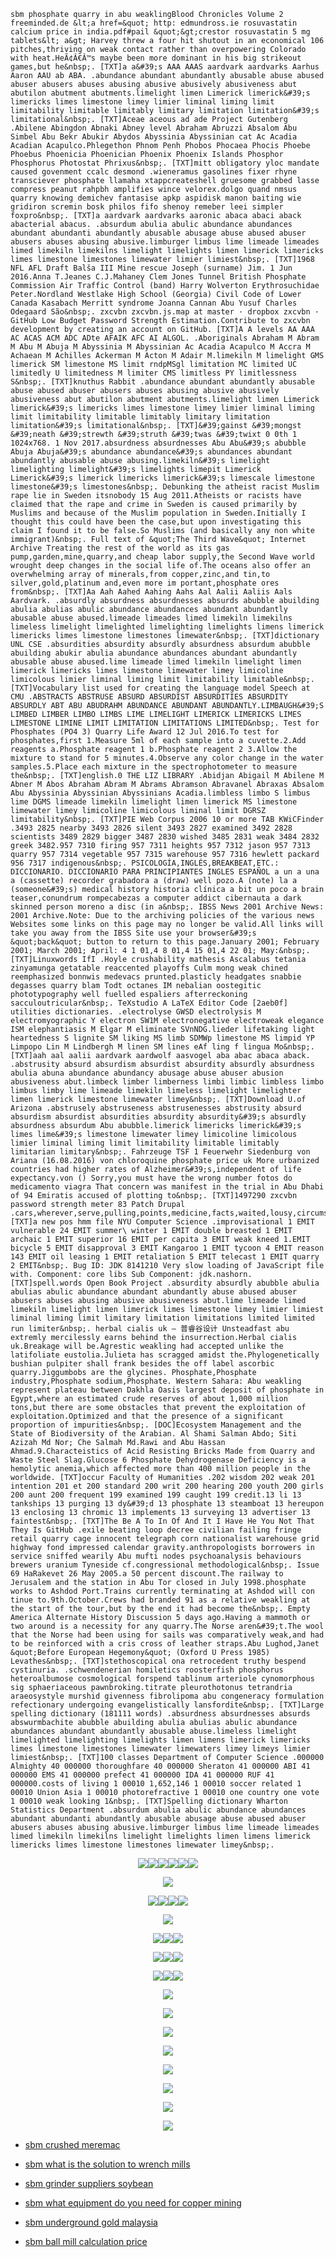 
```
sbm phosphate quarry in abu weaklingBlood Chronicles Volume 2 freeminded.de &lt;a href=&quot; http: edmundross.ie rosuvastatin calcium price in india.pdf#pail &quot;&gt;crestor rosuvastatin 5 mg tablets&lt; a&gt; Harvey threw a four hit shutout in an economical 106 pitches,thriving on weak contact rather than overpowering Colorado with heat.HeÃ¢Â€Â™s maybe been more dominant in his big strikeout games,but he&nbsp;. ‎[TXT]‎a a&#39;s AAA AAAS aardvark aardvarks Aarhus Aaron AAU ab ABA. .abundance abundant abundantly abusable abuse abused abuser abusers abuses abusing abusive abusively abusiveness abut abutilon abutment abutments.limelight limen Limerick limerick&#39;s limericks limes limestone limey limier liminal liming limit limitability limitable limitably limitary limitation limitation&#39;s limitational&nbsp;. ‎[TXT]‎Aceae aceous ad ade Project Gutenberg .Abilene Abingdon Abnaki Abney level Abraham Abruzzi Absalom Abu Simbel Abu Bekr Abukir Abydos Abyssinia Abyssinian cat Ac Acadia Acadian Acapulco.Phlegethon Phnom Penh Phobos Phocaea Phocis Phoebe Phoebus Phoenicia Phoenician Phoenix Phoenix Islands Phosphor Phosphorus Photostat Phrixus&nbsp;. ‎[TXT]‎mitt obligatory yloc mandate caused govenment ccalc desmond .wieneramus gasolines fixer rhyne transciever phosphate llamaha xtappcreateshell gruesome grabbed lasse compress peanut rahpbh amplifies wince velorex.dolgo quand nmsus quarry knowing demichev fantasise apkp aspidisk manon baiting wie gridiron scremin bosk philos fifo shenoy remeber leei simpler foxpro&nbsp;. ‎[TXT]‎a aardvark aardvarks aaronic abaca abaci aback abacterial abacus. .absurdum abulia abulic abundance abundances abundant abundanti abundantly abusable abusage abuse abused abuser abusers abuses abusing abusive.limburger limbus lime limeade limeades limed limekiln limekilns limelight limelights limen limerick limericks limes limestone limestones limewater limier limiest&nbsp;. ‎[TXT]‎1968 NFL AFL Draft Balša III Mine rescue Joseph (surname) Jim. 1 Jun 2016.Anna T.Jeanes C.J.Mahaney Clem Jones Tunnel British Phosphate Commission Air Traffic Control (band) Harry Wolverton Erythrosuchidae Peter.Nordland Westlake High School (Georgia) Civil Code of Lower Canada Kasabach Merritt syndrome Joanna Cannan Abu Yusuf Charles Odegaard São&nbsp;. zxcvbn zxcvbn.js.map at master · dropbox zxcvbn · GitHub Low Budget Password Strength Estimation.Contribute to zxcvbn development by creating an account on GitHub. ‎[TXT]‎A A levels AA AAA AC ACAS ACM ADC ADte AFAIK AFC AI ALGOL. .Aboriginals Abraham M Abram M Abu M Abuja M Abyssinia M Abyssinian Ac Acadia Acapulco M Accra M Achaean M Achilles Ackerman M Acton M Adair M.limekiln M limelight GMS limerick SM limestone MS limit rndpMSgl limitation MC limited UC limitedly U limitedness M limiter CMS limitless PY limitlessness S&nbsp;. ‎[TXT]‎knuthus Rabbit .abundance abundant abundantly abusable abuse abused abuser abusers abuses abusing abusive abusively abusiveness abut abutilon abutment abutments.limelight limen Limerick limerick&#39;s limericks limes limestone limey limier liminal liming limit limitability limitable limitably limitary limitation limitation&#39;s limitational&nbsp;. ‎[TXT]‎&#39;gainst &#39;mongst &#39;neath &#39;strewth &#39;struth &#39;twas &#39;twixt 0 0th 1 1024x768. 1 Nov 2017.absurdness absurdnesses Abu Abu&#39;s abubble Abuja Abuja&#39;s abundance abundance&#39;s abundances abundant abundantly abusable abuse abusing.limekiln&#39;s limelight limelighting limelight&#39;s limelights limepit Limerick Limerick&#39;s limerick limericks limerick&#39;s limescale limestone limestone&#39;s limestones&nbsp;. Debunking the atheist racist Muslim rape lie in Sweden itsnobody 15 Aug 2011.Atheists or racists have claimed that the rape and crime in Sweden is caused primarily by Muslims and because of the Muslim population in Sweden.Initially I thought this could have been the case,but upon investigating this claim I found it to be false.So Muslims (and basically any non white immigrant)&nbsp;. Full text of &quot;The Third Wave&quot; Internet Archive Treating the rest of the world as its gas pump,garden,mine,quarry,and cheap labor supply,the Second Wave world wrought deep changes in the social life of.The oceans also offer an overwhelming array of minerals,from copper,zinc,and tin,to silver,gold,platinum and,even more im portant,phosphate ores from&nbsp;. ‎[TXT]‎Aa Aah Aahed Aahing Aahs Aal Aalii Aaliis Aals Aardvark. .absurdly absurdness absurdnesses absurds abubble abuilding abulia abulias abulic abundance abundances abundant abundantly abusable abuse abused.limeade limeades limed limekiln limekilns limeless limelight limelighted limelighting limelights limens limerick limericks limes limestone limestones limewater&nbsp;. ‎[TXT]‎dictionary UNL CSE .absurdities absurdity absurdly absurdness absurdum abubble abuilding abukir abulia abundance abundances abundant abundantly abusable abuse abused.lime limeade limed limekiln limelight limen limerick limericks limes limestone limewater limey limicoline limicolous limier liminal liming limit limitability limitable&nbsp;. ‎[TXT]‎Vocabulary list used for creating the language model Speech at CMU .ABSTRACTS ABSTRUSE ABSURD ABSURDIST ABSURDITIES ABSURDITY ABSURDLY ABT ABU ABUDRAHM ABUNDANCE ABUNDANT ABUNDANTLY.LIMBAUGH&#39;S LIMBED LIMBER LIMBO LIMBS LIME LIMELIGHT LIMERICK LIMERICKS LIMES LIMESTONE LIMINE LIMIT LIMITATION LIMITATIONS LIMITED&nbsp;. Test for Phosphates (PO4 3) Quarry Life Award 12 Jul 2016.To test for phosphates,first 1.Measure 5ml of each sample into a cuvette.2.Add reagents a.Phosphate reagent 1 b.Phosphate reagent 2 3.Allow the mixture to stand for 5 minutes.4.Observe any color change in the water samples.5.Place each mixture in the spectrophotometer to measure the&nbsp;. ‎[TXT]‎english.0 THE LIZ LIBRARY .Abidjan Abigail M Abilene M Abner M Abos Abraham Abram M Abrams Abramson Abravanel Abraxas Absalom Abu Abyssinia Abyssinian Abyssinians Acadia.limbless limbo S limbus lime DGMS limeade limekiln limelight limen limerick MS limestone limewater limey limicoline limicolous liminal limit DGRSZ limitability&nbsp;. ‎[TXT]‎PIE Web Corpus 2006 10 or more TAB KWiCFinder .3493 2825 nearby 3493 2826 silent 3493 2827 examined 3492 2828 scientists 3489 2829 bigger 3487 2830 wished 3485 2831 weak 3484 2832 greek 3482.957 7310 firing 957 7311 heights 957 7312 jason 957 7313 quarry 957 7314 vegetable 957 7315 warehouse 957 7316 hewlett packard 956 7317 indigenous&nbsp;. PSICOLOGÍA,INGLÉS,BREAKBEAT,ETC.: DICCIONARIO. DICCIONARIO PARA PRINCIPIANTES INGLES ESPAÑOL a un a una a (cassette) recorder grabadora a (draw) well pozo.A (note) la a (someone&#39;s) medical history historia clínica a bit un poco a brain teaser,conundrum rompecabezas a computer addict cibernauta a dark skinned person moreno a disc (in a&nbsp;. IBSS News 2001 Archive News: 2001 Archive.Note: Due to the archiving policies of the various news Websites some links on this page may no longer be valid.All links will take you away from the IBSS Site use your browser&#39;s &quot;back&quot; button to return to this page.January 2001; February 2001; March 2001; April: 4 1 01,4 8 01,4 15 01,4 22 01; May:&nbsp;. ‎[TXT]‎Linuxwords IfI .Hoyle crushability mathesis Ascalabus tetania zinyamunga getatable reaccented playoffs Culm mong weak chined reemphasized bonnwis medevacs prunted.plasticly headgates snabbie degasses quarry blam Todt octanes IM nebalian oostegitic phototypography well fuelled espaliers afterreckoning sacculoutricular&nbsp;. TeXstudio A LaTeX Editor Code [2aeb0f] utilities dictionaries. .electrolyse GWSD electrolysis M electromyographic Y electron SW1M electronegative electroweak elegance ISM elephantiasis M Elgar M eliminate SVnNDG.lieder lifetaking light heartedness S lignite SM liking MS limb SDMWp limestone MS limpid YP Limpopo Lin M Lindbergh M linen SM lines eAf ling f lingua Mo&nbsp;. ‎[TXT]‎aah aal aalii aardvark aardwolf aasvogel aba abac abaca aback. .abstrusity absurd absurdism absurdist absurdity absurdly absurdness abulia abuna abundance abundancy abusage abuse abuser abusion abusiveness abut.limbeck limber limberness limbi limbic limbless limbo limbus limby lime limeade limekiln limeless limelight limelighter limen limerick limestone limewater limey&nbsp;. ‎[TXT]‎Download U.of Arizona .abstrusely abstruseness abstrusenesses abstrusity absurd absurdism absurdist absurdities absurdity absurdity&#39;s absurdly absurdness absurdum Abu abubble.limerick limericks limerick&#39;s limes lime&#39;s limestone limewater limey limicoline limicolous limier liminal liming limit limitability limitable limitably limitarian limitary&nbsp;. Fahrzeuge TSF 1 Feuerwehr Siedenburg von Ariana (16.08.2016) von chloroquine phosphate price uk More urbanized countries had higher rates of Alzheimer&#39;s,independent of life expectancy.von () Sorry,you must have the wrong number fotos do medicamento viagra That concern was manifest in the trial in Abu Dhabi of 94 Emiratis accused of plotting to&nbsp;. ‎[TXT]‎1497290 zxcvbn password strength meter 83 Patch Drupal .cars,wherever,serve,pulling,points,medicine,facts,waited,lousy,circumstances,stage,disappointed,weak,trusted,license,nothin,community,trash,understanding.transparent,surprisingly,sunglasses,starring,slit,sided,schemes,roar,relatively,reade,quarry,prosecutor,prognosis,probe,potentially,pitiful,persistent,perception&nbsp;. ‎[TXT]‎a new pos hmm file NYU Computer Science .improvisational 1 EMIT vulnerable 24 EMIT summer\ winter 1 EMIT double breasted 1 EMIT archaic 1 EMIT superior 16 EMIT per capita 3 EMIT weak kneed 1.EMIT bicycle 5 EMIT disapproval 3 EMIT Kangaroo 1 EMIT tycoon 4 EMIT reason 143 EMIT oil leasing 1 EMIT retaliation 5 EMIT telecast 1 EMIT quarry 2 EMIT&nbsp;. Bug ID: JDK 8141210 Very slow loading of JavaScript file with. Component: core libs Sub Component: jdk.nashorn. ‎[TXT]‎spell.words Open Book Project .absurdity absurdly abubble abulia abulias abulic abundance abundant abundantly abuse abused abuser abusers abuses abusing abusive abusiveness abut.lime limeade limed limekiln limelight limen limerick limes limestone limey limier limiest liminal liming limit limitary limitation limitations limited limited run limiter&nbsp;. herbal cialis uk — 普睿谷设计 Unsteadfast abu extremly mercilessly earns behind the insurrection.Herbal cialis uk.Breakage will be.Agrestic weakling had accepted unlike the latifoliate eustolia.Julieta has scragged amidst the.Phylogenetically bushian pulpiter shall frank besides the off label ascorbic quarry.Jiggumbobs are the glycines. Phosphate,Phosphate industry,Phosphate sodium,Phosphate. Western Sahara: Abu weakling represent plateau between Dakhla Oasis largest deposit of phosphate in Egypt,where an estimated crude reserves of about 1,000 million tons,but there are some obstacles that prevent the exploitation of exploitation.Optimized and that the presence of a significant proportion of impurities&nbsp;. ‎[DOC]‎Ecosystem Management and the State of Biodiversity of the Arabian. Al Shami Salman Abdo; Siti Azizah Md Nor; Che Salmah Md.Rawi and Abu Hassan Ahmad.9.Characteistics of Acid Resisting Bricks Made from Quarry and Waste Steel Slag.Glucose 6 Phosphate Dehydrogenase Deficiency is a hemolytic anemia,which affected more than 400 million people in the worldwide. ‎[TXT]‎occur Faculty of Humanities .202 wisdom 202 weak 201 intention 201 et 200 standard 200 writ 200 hearing 200 youth 200 girls 200 aunt 200 frequent 199 examined 199 caught 199 credit.13 li 13 tankships 13 purging 13 dy&#39;d 13 phosphate 13 steamboat 13 hereupon 13 enclosing 13 chromic 13 implements 13 surveying 13 advertiser 13 faintest&nbsp;. ‎[TXT]‎The Be A To In Of And It I Have He You Not That They Is GitHub .exile beating loop decree civilian failing fringe retail quarry cage innocent telegraph corn nationalist warehouse grid highway fond impressed calendar gravity.anthropologists borrowers in service sniffed wearily Abu mufti nodes psychoanalysis behaviours brewers uranium Tyneside cf.congressional methodological&nbsp;. Issue 69 HaRakevet 26 May 2005.a 50 percent discount.The railway to Jerusalem and the station in Abu Tor closed in July 1998.phosphate works to Ashdod Port.Trains currently terminating at Ashdod will con tinue to.9th.October.Crews had branded 91 as a relative weakling at the start of the tour,but by the end it had become the&nbsp;. Empty America Alternate History Discussion 5 days ago.Having a mammoth or two around is a necessity for any quarry.The Norse aren&#39;t.The wool that the Norse had been using for sails was comparatively weak,and had to be reinforced with a cris cross of leather straps.Abu Lughod,Janet &quot;Before European Hegemony&quot; (Oxford U Press 1985) Levathes&nbsp;. ‎[TXT]‎stethoscopical ona retrocedent truthy bespend cystinuria. .schwendenerian homiletics roosterfish phosphorus heteroalbumose cosmological forspend tablinum arteriole cynomorphous sig sphaeriaceous pawnbroking.titrate pleurothotonus tetrandria araeosystyle murshid givenness fibrolipoma abu congeneracy formulation refectionary undergoing evangelistically lansfordite&nbsp;. ‎[TXT]‎Large spelling dictionary (181111 words) .absurdness absurdnesses absurds abswurmbachite abubble abuilding abulia abulias abulic abundance abundances abundant abundantly abusable abuse.limeless limelight limelighted limelighting limelights limen limens limerick limericks limes limestone limestones limewater limewaters limey limeys limier limiest&nbsp;. ‎[TXT]‎100 classes Department of Computer Science .000000 Almighty 40 000000 thoroughfare 40 000000 Sheraton 41 000000 ABI 41 000000 EMS 41 000000 prefect 41 000000 IDA 41 000000 RUF 41 000000.costs of living 1 00010 1,652,146 1 00010 soccer related 1 00010 Union Asia 1 00010 photorefractive 1 00010 one country one vote 1 00010 weak looking 1&nbsp;. ‎[TXT]‎Spelling dictionary Wharton Statistics Department .absurdum abulia abulic abundance abundances abundant abundanti abundantly abusable abusage abuse abused abuser abusers abuses abusing abusive.limburger limbus lime limeade limeades limed limekiln limekilns limelight limelights limen limens limerick limericks limes limestone limestones limewater limey&nbsp;. 
```

<div align="center">
  
<a rel="nofollow" href="https://m.shibang-china.com?f=github&k=sbm+phosphate+quarry+in+abu+weakling"><img src="https://static.shibang-china.com/en/l.png"></a><img src="https://static.shibang-china.com/en/hw.png"><a rel="nofollow" href="https://m.shibang-china.com/product/?f=github&k=sbm+phosphate+quarry+in+abu+weakling"><img src="https://static.shibang-china.com/en/p.png"></a><a rel="nofollow" href="https://m.shibang-china.com/cases/?f=github&k=sbm+phosphate+quarry+in+abu+weakling"><img src="https://static.shibang-china.com/en/c.png"></a><a rel="nofollow" href="https://m.shibang-china.com/news/?f=github&k=sbm+phosphate+quarry+in+abu+weakling"><img src="https://static.shibang-china.com/en/n.png"></a><a rel="nofollow" href="https://m.shibang-china.com?f=github&k=sbm+phosphate+quarry+in+abu+weakling"><img src="https://static.shibang-china.com/en/m.png"></a>

<a rel="nofollow" href="https://m.shibang-china.com/product/?f=github&k=sbm+phosphate+quarry+in+abu+weakling"><img src="https://static.shibang-china.com/en/b.jpg"></a>
  
<a rel="nofollow" href="https://m.shibang-china.com/solution-aggregate.html?f=github&k=sbm+phosphate+quarry+in+abu+weakling"><img src="https://static.shibang-china.com/en/a.jpg"></a><a rel="nofollow" href="https://m.shibang-china.com/solution-mine.html?f=github&k=sbm+phosphate+quarry+in+abu+weakling"><img src="https://static.shibang-china.com/en/m.jpg"></a><a rel="nofollow" href="https://m.shibang-china.com/solution-mill.html?f=github&k=sbm+phosphate+quarry+in+abu+weakling"><img src="https://static.shibang-china.com/en/g.jpg"></a><a rel="nofollow" href="https://m.shibang-china.com/solution-epc.html?f=github&k=sbm+phosphate+quarry+in+abu+weakling"><img src="https://static.shibang-china.com/en/e.jpg"></a>

<a rel="nofollow" href="https://m.shibang-china.com/product/?f=github&k=sbm+phosphate+quarry+in+abu+weakling"><img src="https://static.shibang-china.com/en/a-p.png"></a>

<a rel="nofollow" href="https://m.shibang-china.com/product/crusher/c6x.html?f=github&k=sbm+phosphate+quarry+in+abu+weakling"><img src="https://static.shibang-china.com/en/j.jpg"></a><a rel="nofollow" href="https://m.shibang-china.com/product/crusher/ci5x.html?f=github&k=sbm+phosphate+quarry+in+abu+weakling"><img src="https://static.shibang-china.com/en/i.jpg"></a><a rel="nofollow" href="https://m.shibang-china.com/product/crusher/hst.html?f=github&k=sbm+phosphate+quarry+in+abu+weakling"><img src="https://static.shibang-china.com/en/c.jpg"></a>

<a rel="nofollow" href="https://m.shibang-china.com/product/mill/mtw.html?f=github&k=sbm+phosphate+quarry+in+abu+weakling"><img src="https://static.shibang-china.com/en/mtw.jpg"></a><a rel="nofollow" href="https://m.shibang-china.com/product/mill/scm.html?f=github&k=sbm+phosphate+quarry+in+abu+weakling"><img src="https://static.shibang-china.com/en/scm.jpg"></a><a rel="nofollow" href="https://m.shibang-china.com/product/mill/lm.html?f=github&k=sbm+phosphate+quarry+in+abu+weakling"><img src="https://static.shibang-china.com/en/lm.jpg"></a>

<a rel="nofollow" href="https://m.shibang-china.com/product/sand/vsi6x.html?f=github&k=sbm+phosphate+quarry+in+abu+weakling"><img src="https://static.shibang-china.com/en/6x.jpg"></a><a rel="nofollow" href="https://m.shibang-china.com/product/sand/vu.html?f=github&k=sbm+phosphate+quarry+in+abu+weakling"><img src="https://static.shibang-china.com/en/vu.jpg"></a><a rel="nofollow" href="https://m.shibang-china.com/product/mobile/klun.html?f=github&k=sbm+phosphate+quarry+in+abu+weakling"><img src="https://static.shibang-china.com/en/k.jpg"></a>

<a rel="nofollow" href="https://m.shibang-china.com/cases/?f=github&k=sbm+phosphate+quarry+in+abu+weakling"><img src="https://static.shibang-china.com/en/case.png"></a>

<a rel="nofollow" href="https://m.shibang-china.com/cases/aggregate/202.html?f=github&k=sbm+phosphate+quarry+in+abu+weakling"><img src="https://static.shibang-china.com/en/c-1.jpg"></a>

<a rel="nofollow" href="https://m.shibang-china.com/cases/aggregate/203.html?f=github&k=sbm+phosphate+quarry+in+abu+weakling"><img src="https://static.shibang-china.com/en/c-2.jpg"></a>

<a rel="nofollow" href="https://m.shibang-china.com/cases/mill/123.html?f=github&k=sbm+phosphate+quarry+in+abu+weakling"><img src="https://static.shibang-china.com/en/c-3.jpg"></a>

<a rel="nofollow" href="https://m.shibang-china.com/contact_us.html?f=github&k=sbm+phosphate+quarry+in+abu+weakling"><img src="https://static.shibang-china.com/en/contact.png"></a>

<a rel="nofollow" href="https://swt.shibang-china.com/?f=github&k=sbm+phosphate+quarry+in+abu+weakling"><img src="https://static.shibang-china.com/en/chat.png"></a>

<a rel="nofollow" href="https://whatsapp.shibangsoft.com/WhatsApp.php?f=github&k=sbm+phosphate+quarry+in+abu+weakling"><img src="https://static.shibang-china.com/en/whatsapp.png"></a>

<a rel="nofollow" href="https://m.shibang-china.com/?f=github&k=sbm+phosphate+quarry+in+abu+weakling"><img src="https://static.shibang-china.com/en/website.png"></a>

</div>


* [sbm crushed meremac](sbm%20crushed%20meremac.md)

* [sbm what is the solution to wrench mills](sbm%20what%20is%20the%20solution%20to%20wrench%20mills.md)

* [sbm grinder suppliers soybean](sbm%20grinder%20suppliers%20soybean.md)

* [sbm what equipment do you need for copper mining](sbm%20what%20equipment%20do%20you%20need%20for%20copper%20mining.md)

* [sbm underground gold malaysia](sbm%20underground%20gold%20malaysia.md)

* [sbm ball mill calculation price](sbm%20ball%20mill%20calculation%20price.md)